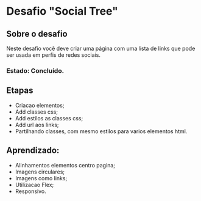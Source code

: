 # Desafio "Social Tree"

## Sobre o desafio 

Neste desafio você deve criar uma página com uma lista de links que pode ser usada em perfis de redes sociais.

### Estado: Concluído.

## Etapas
<ul>
<li>Criacao elementos;</li>
<li>Add classes css;</li>
<li>Add estilos as classes css;</li>
<li>Add url aos links;</li>
<li>Partilhando classes, com mesmo estilos para varios elementos html.</li>
</ul>

## Aprendizado:
<ul>
<li>Alinhamentos elementos centro pagina;</li>
<li>Imagens circulares;</li>
<li>Imagens como links;</li>
<li>Utilizacao Flex;</li>
<li>Responsivo.</li>
</ul>
